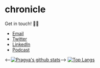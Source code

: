 # chronicle
Get in touch! 🧜‍♀️
- [Email](pragyadeolal@gmail.com)
- [Twitter](https://twitter.com/pragyadeolal)
- [LinkedIn](https://www.linkedin.com/in/pragyadeolal/)
- [Podcast](https://anchor.fm/pragyadeolal)

<--[![Pragya's github stats](https://github-readme-stats.vercel.app/api?username=pragyadeolal&count_private=true&show_icons=true&theme=radical&hide_rank=false)](https://github.com/pragyadeolal/github-readme-stats)-->
[![Top Langs](https://github-readme-stats.vercel.app/api/top-langs/?username=pragyadeolal)](https://github.com/pragyadeolal/github-readme-stats)
